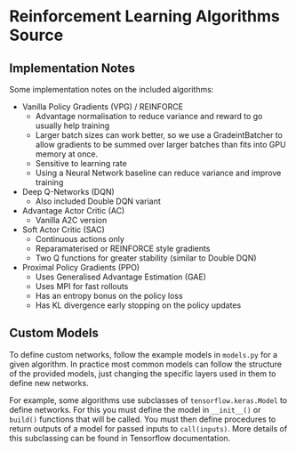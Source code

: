 # Reinforcement Learning Algorithms Source

## Implementation Notes

Some implementation notes on the included algorithms:

* Vanilla Policy Gradients (VPG) / REINFORCE
    * Advantage normalisation to reduce variance and reward to go usually help training
    * Larger batch sizes can work better, so we use a GradeintBatcher to allow 
    gradients to be summed over larger batches than fits into GPU memory at once.
    * Sensitive to learning rate
    * Using a Neural Network baseline can reduce variance and improve training
* Deep Q-Networks (DQN)
    * Also included Double DQN variant
* Advantage Actor Critic (AC)
    * Vanilla A2C version
* Soft Actor Critic (SAC)
    * Continuous actions only
    * Reparamaterised or REINFORCE style gradients
    * Two Q functions for greater stability (similar to Double DQN)
* Proximal Policy Gradients (PPO)
    * Uses Generalised Advantage Estimation (GAE)
    * Uses MPI for fast rollouts
    * Has an entropy bonus on the policy loss
    * Has KL divergence early stopping on the policy updates


## Custom Models

To define custom networks, follow the example models in `models.py` for a given algorithm.
In practice most common models can follow the structure of the
provided models, just changing the specific layers used in them to define new networks.

For example, some algorithms use subclasses of `tensorflow.keras.Model` to define 
networks. For this you must define the model in `__init__()` or `build()` functions 
that will be called. You must then define procedures to return outputs of a model for
passed inputs to `call(inputs)`. More details of this subclassing can be found in 
Tensorflow documentation. 
